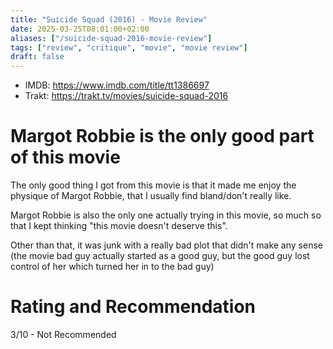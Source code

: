 ```yaml
---
title: "Suicide Squad (2016) - Movie Review"
date: 2025-03-25T08:01:00+02:00
aliases: ["/suicide-squad-2016-movie-review"]
tags: ["review", "critique", "movie", "movie review"]
draft: false
---
```


- IMDB: https://www.imdb.com/title/tt1386697
- Trakt: https://trakt.tv/movies/suicide-squad-2016


# Margot Robbie is the only good part of this movie

The only good thing I got from this movie is that it made me enjoy the physique of Margot Robbie, that I usually find bland/don't really like.

Margot Robbie is also the only one actually trying in this movie, so much so that I kept thinking "this movie doesn't deserve this".

Other than that, it was junk with a really bad plot that didn't make any sense (the movie bad guy actually started as a good guy, but the good guy lost control of her which turned her in to the bad guy)


# Rating and Recommendation

3/10 - Not Recommended
